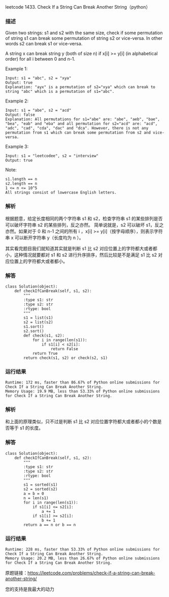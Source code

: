 leetcode  1433. Check If a String Can Break Another String（python）

### 描述


Given two strings: s1 and s2 with the same size, check if some permutation of string s1 can break some permutation of string s2 or vice-versa. In other words s2 can break s1 or vice-versa.

A string x can break string y (both of size n) if x[i] >= y[i] (in alphabetical order) for all i between 0 and n-1.


Example 1:

	Input: s1 = "abc", s2 = "xya"
	Output: true
	Explanation: "ayx" is a permutation of s2="xya" which can break to string "abc" which is a permutation of s1="abc".

	
Example 2:

	Input: s1 = "abe", s2 = "acd"
	Output: false 
	Explanation: All permutations for s1="abe" are: "abe", "aeb", "bae", "bea", "eab" and "eba" and all permutation for s2="acd" are: "acd", "adc", "cad", "cda", "dac" and "dca". However, there is not any permutation from s1 which can break some permutation from s2 and vice-versa.


Example 3:


	Input: s1 = "leetcodee", s2 = "interview"
	Output: true



Note:

	s1.length == n
	s2.length == n
	1 <= n <= 10^5
	All strings consist of lowercase English letters.


### 解析


根据题意，给定长度相同的两个字符串 s1 和 s2，检查字符串 s1 的某些排列是否可以破坏字符串 s2 的某些排列，反之亦然。 简单说就是，s2 可以破坏 s1，反之亦然。如果对于 0 和 n-1 之间的所有 i ，x[i] >= y[i]（按字母顺序），则表示字符串 x 可以断开字符串 y（长度均为 n ）。

其实看完题目我们就知道其实就是判断 s1 比 s2 对应位置上的字符都大或者都小，这种情况就要都对 s1 和 s2 进行升序排序，然后比较是不是满足 s1 比 s2 对应位置上的字符都大或者都小。



### 解答
				
	class Solution(object):
	    def checkIfCanBreak(self, s1, s2):
	        """
	        :type s1: str
	        :type s2: str
	        :rtype: bool
	        """
	        s1 = list(s1)
	        s2 = list(s2)
	        s1.sort()
	        s2.sort()
	        def check(s1, s2):
	            for i in range(len(s1)):
	                if s1[i] < s2[i]:
	                    return False
	            return True
	        return check(s1, s2) or check(s2, s1)

            	      
			
### 运行结果


	Runtime: 172 ms, faster than 86.67% of Python online submissions for Check If a String Can Break Another String.
	Memory Usage: 19.9 MB, less than 53.33% of Python online submissions for Check If a String Can Break Another String.


### 解析

和上面的原理类似，只不过是判断 s1 比 s2 对应位置字符都大或者都小的个数是否等于 s1 的长度。

### 解答
	class Solution(object):
	    def checkIfCanBreak(self, s1, s2):
	        """
	        :type s1: str
	        :type s2: str
	        :rtype: bool
	        """
	        s1 = sorted(s1)
	        s2 = sorted(s2)
	        a = b = 0
	        n = len(s1)
	        for i in range(len(s1)):
	            if s1[i] <= s2[i]:
	                a += 1
	            if s1[i] >= s2[i]:
	                b += 1
	        return a == n or b == n
	
			
### 运行结果

	Runtime: 228 ms, faster than 53.33% of Python online submissions for Check If a String Can Break Another String.
	Memory Usage: 20.2 MB, less than 26.67% of Python online submissions for Check If a String Can Break Another String.


原题链接：https://leetcode.com/problems/check-if-a-string-can-break-another-string/



您的支持是我最大的动力
